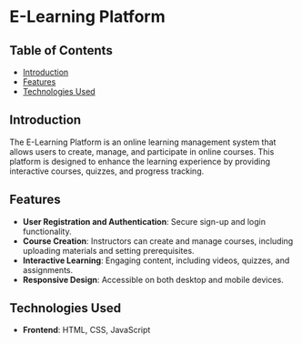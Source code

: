 # E-Learning Platform

## Table of Contents
- [Introduction](#introduction)
- [Features](#features)
- [Technologies Used](#technologies-used)

## Introduction
The E-Learning Platform is an online learning management system that allows users to create, manage, and participate in online courses. This platform is designed to enhance the learning experience by providing interactive courses, quizzes, and progress tracking.

## Features
- **User Registration and Authentication**: Secure sign-up and login functionality.
- **Course Creation**: Instructors can create and manage courses, including uploading materials and setting prerequisites.
- **Interactive Learning**: Engaging content, including videos, quizzes, and assignments.
- **Responsive Design**: Accessible on both desktop and mobile devices.

## Technologies Used
- **Frontend**: HTML, CSS, JavaScript
